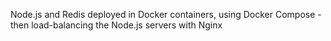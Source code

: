 Node.js and Redis deployed in Docker containers, using Docker Compose - then load-balancing the Node.js servers with Nginx
